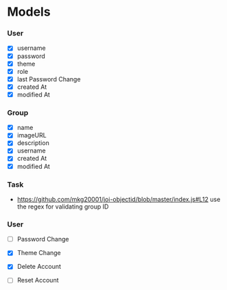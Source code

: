 # Models

### User

* [x] username
* [x] password
* [x] theme
* [x] role
* [X] last Password Change
* [X] created At
* [X] modified At

### Group

* [x] name
* [x] imageURL
* [x] description
* [x] username
* [x] created At
* [x] modified At

### Task

* https://github.com/mkg20001/joi-objectid/blob/master/index.js#L12 use the regex for validating group ID


### User

* [ ] Password Change
* [x] Theme Change
* [x] Delete Account
* [ ] Reset Account

